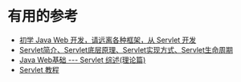 







# 有用的参考

* [初学 Java Web 开发，请远离各种框架，从 Servlet 开发](https://www.oschina.net/question/12_52027)
* [Servlet简介、Servlet底层原理、Servlet实现方式、Servlet生命周期](https://blog.csdn.net/qq_35415600/article/details/76100568)
* [Java Web基础 --- Servlet 综述(理论篇)](https://blog.csdn.net/justloveyou_/article/details/60964714)
* [Servlet 教程](https://code.ziqiangxuetang.com/servlet/servlet-environment-setup.html)
